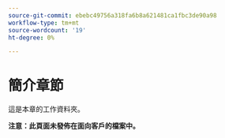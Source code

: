 ```yaml
---
source-git-commit: ebebc49756a318fa6b8a621481ca1fbc3de90a98
workflow-type: tm+mt
source-wordcount: '19'
ht-degree: 0%

---
```

# 簡介章節

這是本章的工作資料夾。

**注意：此頁面未發佈在面向客戶的檔案中。**
